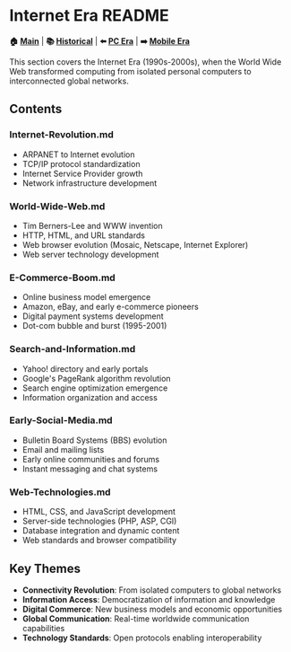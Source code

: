 # Internet Era README

**🏠 [Main](../../README.md)** | **📚 [Historical](../README.md)** | **⬅️ [PC Era](../02-Personal-Computer-Era/)** | **➡️ [Mobile Era](../04-Mobile-Era/)**

This section covers the Internet Era (1990s-2000s), when the World Wide Web transformed computing from isolated personal computers to interconnected global networks.

## Contents

### Internet-Revolution.md
- ARPANET to Internet evolution
- TCP/IP protocol standardization
- Internet Service Provider growth
- Network infrastructure development

### World-Wide-Web.md
- Tim Berners-Lee and WWW invention
- HTTP, HTML, and URL standards
- Web browser evolution (Mosaic, Netscape, Internet Explorer)
- Web server technology development

### E-Commerce-Boom.md
- Online business model emergence
- Amazon, eBay, and early e-commerce pioneers
- Digital payment systems development
- Dot-com bubble and burst (1995-2001)

### Search-and-Information.md
- Yahoo! directory and early portals
- Google's PageRank algorithm revolution
- Search engine optimization emergence
- Information organization and access

### Early-Social-Media.md
- Bulletin Board Systems (BBS) evolution
- Email and mailing lists
- Early online communities and forums
- Instant messaging and chat systems

### Web-Technologies.md
- HTML, CSS, and JavaScript development
- Server-side technologies (PHP, ASP, CGI)
- Database integration and dynamic content
- Web standards and browser compatibility

## Key Themes
- **Connectivity Revolution**: From isolated computers to global networks
- **Information Access**: Democratization of information and knowledge
- **Digital Commerce**: New business models and economic opportunities  
- **Global Communication**: Real-time worldwide communication capabilities
- **Technology Standards**: Open protocols enabling interoperability
